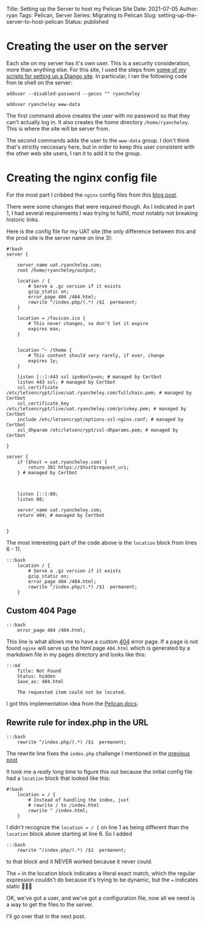 Title: Setting up the Server to host my Pelican Site
Date: 2021-07-05
Author: ryan
Tags: Pelican, Server
Series: Migrating to Pelican
Slug: setting-up-the-server-to-host-pelican
Status: published

# Creating the user on the server

Each site on my server has it's own user. This is a security consideration, more than anything else. For this site, I used the steps from [some of my scripts for setting up a Django site](https://www.ryancheley.com/2021/02/21/automating-the-deployment/). In particular, I ran the following code fron te shell on the server:

```
adduser --disabled-password --gecos "" ryancheley

adduser ryancheley www-data
```

The first command above creates the user with no password so that they can't actually log in. It also creates the home directory `/home/ryancheley`. This is where the site will be server from.

The second commands adds the user to the `www-data` group. I don't think that's strictly neccesary here, but in order to keep this user consistent with the other web site users, I ran it to add it to the group.

# Creating the nginx config file

For the most part I cribbed the `nginx` config files from this [blog post](https://michael.lustfield.net/nginx/blog-with-pelican-and-nginx).

There were some changes that were required though. As I indicated in part 1, I had several requirements I was trying to fulfill, most notably not breaking historic links.

Here is the config file for my UAT site (the only difference between this and the prod site is the server name on line 3):

    #!bash
    server {

        server_name uat.ryancheley.com;
        root /home/ryancheley/output;

        location / {
            # Serve a .gz version if it exists
            gzip_static on;
            error_page 404 /404.html;
            rewrite ^/index.php/(.*) /$1  permanent;
        }

        location = /favicon.ico {
            # This never changes, so don't let it expire
            expires max;
        }


        location ^~ /theme {
            # This content should very rarely, if ever, change
            expires 1y;
        }

        listen [::]:443 ssl ipv6only=on; # managed by Certbot
        listen 443 ssl; # managed by Certbot
        ssl_certificate /etc/letsencrypt/live/uat.ryancheley.com/fullchain.pem; # managed by Certbot
        ssl_certificate_key /etc/letsencrypt/live/uat.ryancheley.com/privkey.pem; # managed by Certbot
        include /etc/letsencrypt/options-ssl-nginx.conf; # managed by Certbot
        ssl_dhparam /etc/letsencrypt/ssl-dhparams.pem; # managed by Certbot

    }

    server {
        if ($host = uat.ryancheley.com) {
            return 301 https://$host$request_uri;
        } # managed by Certbot



        listen [::]:80;
        listen 80;

        server_name uat.ryancheley.com;
        return 404; # managed by Certbot


    }


The most interesting part of the code above is the `location` block from lines 6 - 11.

    :::bash
        location / {
            # Serve a .gz version if it exists
            gzip_static on;
            error_page 404 /404.html;
            rewrite ^/index.php/(.*) /$1  permanent;
        }


## Custom 404 Page

    :::bash
        error_page 404 /404.html;

This line is what allows me to have a custom [404](https://developer.mozilla.org/en-US/docs/Web/HTTP/Status/404) error page. If a page is not found `nginx` will serve up the html page `404.html` which is generated by a markdown file in my pages directory and looks like this:

    :::md
        Title: Not Found
        Status: hidden
        Save_as: 404.html

        The requested item could not be located.

I got this implementation idea from the [Pelican docs](https://docs.getpelican.com/en/4.6.0/tips.html?highlight=404#custom-404-pages).


## Rewrite rule for index.php in the URL

    :::bash
        rewrite ^/index.php/(.*) /$1  permanent;

The rewrite line fixes the `index.php` challenge I mentioned in the [previous post](https://www.ryancheley.com/2021/07/02/migrating-to-pelican-from-wordpress/)

It took me a *really* long time to figure this out because the initial config file had a `location` block that looked like this:

    #!bash
        location = / {
            # Instead of handling the index, just
            # rewrite / to /index.html
            rewrite ^ /index.html;
        }

I didn't recognize the `location = / {` on line 1 as being different than the `location` block above starting at line 6. So I added

    :::bash
        rewrite ^/index.php/(.*) /$1  permanent;

to that block and it NEVER worked because it never could.

The `=` in the location block indicates a literal exact match, which the regular expression couldn't do because it's trying to be dynamic, but the `=` indicates static 🤦🏻‍♂️

OK, we've got a user, and we've got a configuration file, now all we need is a way to get the files to the server.

I'll go over that in the next post.
